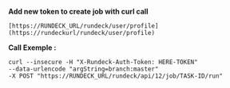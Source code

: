
**Add new token to create job with curl call**

    [https://RUNDECK_URL/rundeck/user/profile](https://rundeckurl/rundeck/user/profile)

**Call Exemple :**

    curl --insecure -H "X-Rundeck-Auth-Token: HERE-TOKEN"  
    --data-urlencode "argString=branch:master"  
    -X POST "https://RUNDECK_URL/rundeck/api/12/job/TASK-ID/run"
